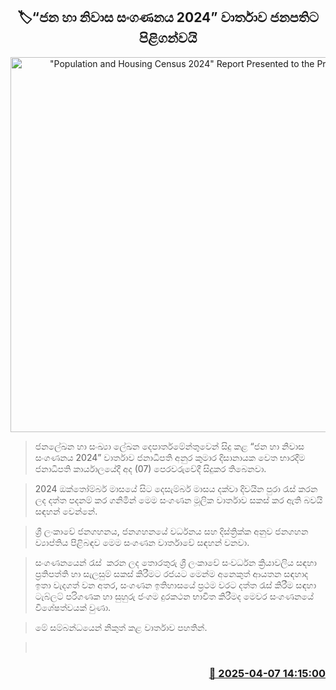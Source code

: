 <p align='center'><b><h2 align='center' title='"Population and Housing Census 2024" Report Presented to the President'>🏷“ජන හා නිවාස සංගණනය 2024” වාර්තාව ජනපතිට පිළිගන්වයි</h2></b></p>
<p align='center'><img src='https://helakuru.sgp1.cdn.digitaloceanspaces.com/esana/images/lib/anura-president-jana-sanganana-new.jpg' width='600' alt='"Population and Housing Census 2024" Report Presented to the President'></p>

> ජනලේඛන හා සංඛ්‍යා ලේඛන දෙපාර්තමේන්තුවෙන් සිදු කළ “ජන හා නිවාස සංගණනය 2024” වාර්තාව ජනාධිපති අනුර කුමාර දිසානායක වෙත භාරදීම ජනාධිපති කාර්යාලයේදී අද (07) පෙරවරුවේදී සිදුකර තිබෙනවා.

> 2024 ඔක්තෝම්බර් මාසයේ සිට දෙසැම්බර් මාසය දක්වා දිවයින පුරා රැස් කරන ලද දත්ත පදනම් කර ගනිමින් මෙම සංගණන මූලික වාර්තාව සකස් කර ඇති බවයි සඳහන් වෙන්නේ.

> ශ්‍රී ලංකාවේ ජනගහනය, ජනගහනයේ වර්ධනය සහ දිස්ත්‍රික්ක අනුව ජනගහන ව්‍යාප්තිය පිළිබඳව මෙම සංගණන වාර්තාවේ සඳහන් වනවා.

> සංගණනයෙන් රැස්  කරන ලද තොරතුරු ශ්‍රී ලංකාවේ සංවර්ධන ක්‍රියාවලිය සඳහා ප්‍රතිපත්ති හා සැලසුම් සකස් කිරීමට රජයට මෙන්ම අනෙකුත් ආයතන සඳහාද ඉතා වැදගත් වන අතර, සංගණන ඉතිහාසයේ ප්‍රථම වරට දත්ත රැස් කිරීම සඳහා ටැබ්ලට් පරිගණක හා සුහුරු ජංගම දුරකථන භාවිත කිරීමද මෙවර සංගණනයේ විශේෂත්වයක් වුණා.

> මේ සම්බන්ධයෙන් නිකුත් කළ වාර්තාව පහතින්.

>  



<h3 align='right'><a href='https://www.helakuru.lk/esana/p/109035/'>📅 2025-04-07 14:15:00</a></h3>

